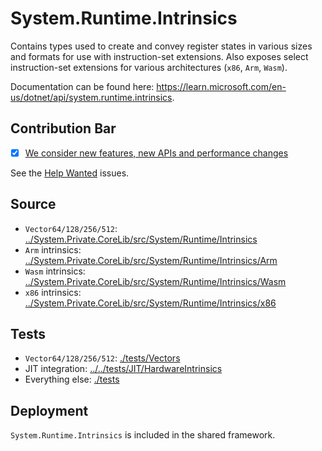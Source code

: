 # System.Runtime.Intrinsics
Contains types used to create and convey register states in various sizes and formats for use with instruction-set extensions. Also exposes select instruction-set extensions for various architectures (`x86`, `Arm`, `Wasm`).

Documentation can be found here: https://learn.microsoft.com/en-us/dotnet/api/system.runtime.intrinsics.

## Contribution Bar
- [x] [We consider new features, new APIs and performance changes](../../libraries/README.md#primary-bar)

See the [Help Wanted](https://github.com/dotnet/runtime/issues?q=is%3Aissue+is%3Aopen+label%3Aarea-System.Runtime.Intrinsics+label%3A%22help+wanted%22+) issues.

## Source
* `Vector64/128/256/512`: [../System.Private.CoreLib/src/System/Runtime/Intrinsics](../System.Private.CoreLib/src/System/Runtime/Intrinsics)
* `Arm` intrinsics: [../System.Private.CoreLib/src/System/Runtime/Intrinsics/Arm](../System.Private.CoreLib/src/System/Runtime/Intrinsics/Arm)
* `Wasm` intrinsics: [../System.Private.CoreLib/src/System/Runtime/Intrinsics/Wasm](../System.Private.CoreLib/src/System/Runtime/Intrinsics/Wasm)
* `x86` intrinsics: [../System.Private.CoreLib/src/System/Runtime/Intrinsics/x86](../System.Private.CoreLib/src/System/Runtime/Intrinsics/x86)

## Tests
* `Vector64/128/256/512`: [./tests/Vectors](./tests/Vectors)
* JIT integration: [../../tests/JIT/HardwareIntrinsics](../../tests/JIT/HardwareIntrinsics)
* Everything else: [./tests](./tests)

## Deployment
`System.Runtime.Intrinsics` is included in the shared framework.